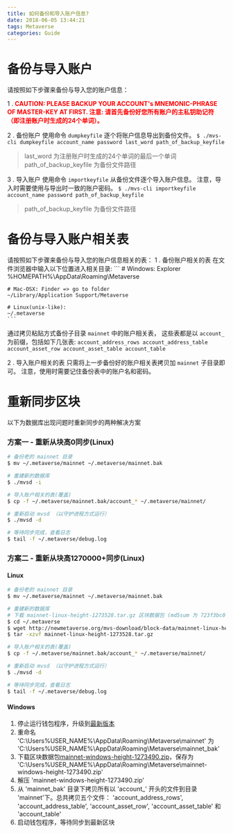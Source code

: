 ```yaml
---
title: 如何备份和导入账户信息?
date: 2018-06-05 13:44:21
tags: Metaverse
categories: Guide
---
```


# 备份与导入账户
请按照如下步骤来备份与导入您的账户信息：

1 . <font color="#FF0000"> <b>CAUTION: PLEASE BACKUP YOUR ACCOUNT's MNEMONIC-PHRASE OF MASTER-KEY AT FIRST.
注意: 请首先备份好您所有账户的主私钥助记符（即注册账户时生成的24个单词）。
</b></font> 

2 . 备份账户
使用命令 `dumpkeyfile` 逐个将账户信息导出到备份文件。
	```
	$ ./mvs-cli dumpkeyfile account_name password last_word path_of_backup_keyfile
	```
> last_word 为注册账户时生成的24个单词的最后一个单词  
> path_of_backup_keyfile 为备份文件路径  

3 . 导入账户
使用命令 `importkeyfile` 从备份文件逐个导入账户信息。
注意，导入时需要使用与导出时一致的账户密码。
	```
	$ ./mvs-cli importkeyfile account_name password path_of_backup_keyfile
	```
> path_of_backup_keyfile 为备份文件路径  

# 备份与导入账户相关表
请按照如下步骤来备份与导入您的账户信息相关的表：
1 . 备份账户相关的表
在文件浏览器中输入以下位置进入相关目录:
	```
	# Windows: Explorer
	%HOMEPATH%\AppData\Roaming\Metaverse
	
	# Mac-OSX: Finder => go to folder
	~/Library/Application Support/Metaverse
	
	# Linux(unix-like):
	~/.metaverse
	```
通过拷贝粘贴方式备份子目录 `mainnet` 中的账户相关表，
这些表都是以 `account_` 为前缀，包括如下几张表:
	```
	account_address_rows
	account_address_table
	account_asset_row
	account_asset_table
	account_table
	```

2 . 导入账户相关的表
只需将上一步备份好的账户相关表拷贝加 `mainnet` 子目录即可。
注意，使用时需要记住备份表中的账户名和密码。


# 重新同步区块
以下为数据库出现问题时重新同步的两种解决方案

### 方案一 - 重新从块高0同步(Linux)
```bash
# 备份老的 mainnet 目录
$ mv ~/.metaverse/mainnet ~/.metaverse/mainnet.bak

# 重建新的数据库
$ ./mvsd -i

# 导入账户相关的表(覆盖)
$ cp -f ~/.metaverse/mainnet.bak/account_* ~/.metaverse/mainnet/

# 重新启动 mvsd （以守护进程方式运行）
$ ./mvsd -d

# 等待同步完成，查看日志
$ tail -f ~/.metaverse/debug.log

```

### 方案二 - 重新从块高1270000+同步(Linux)

#### Linux
```bash
# 备份老的 mainnet 目录
$ mv ~/.metaverse/mainnet ~/.metaverse/mainnet.bak

# 重建新的数据库
# 下载 mainnet-linux-height-1273528.tar.gz 区块数据包 (md5sum 为 723f3bc0125ba658266df5e332b843f0)
$ cd ~/.metaverse
$ wget http://newmetaverse.org/mvs-download/block-data/mainnet-linux-height-1273528.tar.gz
$ tar -xzvf mainnet-linux-height-1273528.tar.gz

# 导入账户相关的表(覆盖)
$ cp -f ~/.metaverse/mainnet.bak/account_* ~/.metaverse/mainnet/

# 重新启动 mvsd （以守护进程方式运行）
$ ./mvsd -d

# 等待同步完成，查看日志
$ tail -f ~/.metaverse/debug.log

```

#### Windows
1. 停止运行钱包程序，升级到[最新版本](https://mvs.org/wallet.html)
2. 重命名 'C:\Users\%USER_NAME%\AppData\Roaming\Metaverse\mainnet' 为 'C:\Users\%USER_NAME%\AppData\Roaming\Metaverse\mainnet_bak'
3. 下载区块数据包[mainnet-windows-height-1273490.zip](https://newmetaverse.org/mvs-download/block-data/mainnet-windows-height-1273490.zip)，保存为 'C:\Users\%USER_NAME%\AppData\Roaming\Metaverse\mainnet-windows-height-1273490.zip'
4. 解压 'mainnet-windows-height-1273490.zip'
5. 从 'mainnet_bak' 目录下拷贝所有以 'account_' 开头的文件到目录 'mainnet'下。总共拷贝五个文件： 'account_address_rows', 'account_address_table', 'account_asset_row', 'account_asset_table' 和 'account_table'
6. 启动钱包程序，等待同步到最新区块
